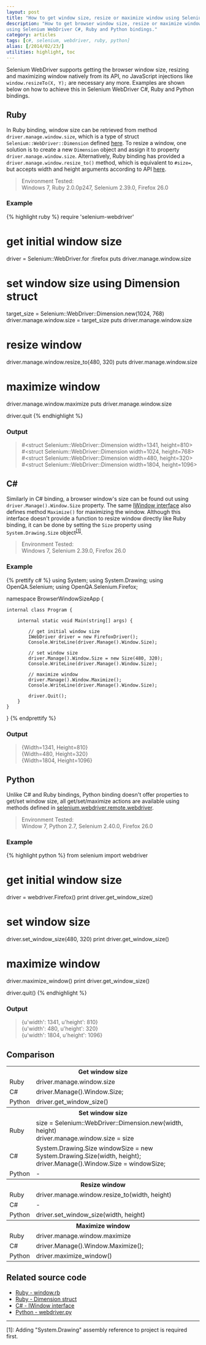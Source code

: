 ```yaml
---
layout: post
title: "How to get window size, resize or maximize window using Selenium WebDriver"
description: "How to get browser window size, resize or maximize window
using Selenium WebDriver C#, Ruby and Python bindings."
category: articles
tags: [c#, selenium, webdriver, ruby, python]
alias: [/2014/02/23/]
utilities: highlight, toc
---
```

Selenium WebDriver supports getting the browser window size,
resizing and maximizing window natively from its API,
no JavaScript injections like `window.resizeTo(X, Y);` are necessary any more.
Examples are shown below on
how to achieve this in Selenium WebDriver C#, Ruby and Python bindings.

<div id="toc"></div>

## <a id="ruby"></a>Ruby

In Ruby binding, window size can be retrieved from
method `driver.manage.window.size`,
which is a type of struct `Selenium::WebDriver::Dimension` defined [here][Ruby Dimension Class].
To resize a window,
one solution is to create a new `Dimension` object
and assign it to property `driver.manage.window.size`.
Alternatively, Ruby binding has provided a `driver.manage.window.resize_to()` method,
which is equivalent to `#size=`, but accepts width and height arguments
according to API [here][Ruby resize_to()].

> Environment Tested:<br/>
> Windows 7, Ruby 2.0.0p247, Selenium 2.39.0, Firefox 26.0

### <a id="ruby-example"></a>Example

{% highlight ruby %}
require 'selenium-webdriver'

# get initial window size
driver = Selenium::WebDriver.for :firefox
puts driver.manage.window.size

# set window size using Dimension struct
target_size = Selenium::WebDriver::Dimension.new(1024, 768)
driver.manage.window.size = target_size
puts driver.manage.window.size

# resize window
driver.manage.window.resize_to(480, 320)
puts driver.manage.window.size

# maximize window
driver.manage.window.maximize
puts driver.manage.window.size

driver.quit
{% endhighlight %}

### <a id="ruby-output"></a>Output

>&#35;&lt;struct Selenium::WebDriver::Dimension width=1341, height=810&gt;<br />
>&#35;&lt;struct Selenium::WebDriver::Dimension width=1024, height=768&gt;<br />
>&#35;&lt;struct Selenium::WebDriver::Dimension width=480, height=320&gt;<br />
>&#35;&lt;struct Selenium::WebDriver::Dimension width=1804, height=1096&gt;

## <a id="csharp"></a>C&#35;

Similarly in C# binding, a browser window's size can be found out
using `driver.Manage().Window.Size` property.
The same [IWindow interface][IWindow interface] also defines method `Maximize()`
for maximizing the window.
Although this interface doesn't provide a function
to resize window directly like Ruby binding,
it can be done by setting the
`Size` property using `System.Drawing.Size` object<sup><a href="#footnote-1">[1]</a></sup>.

> Environment Tested:<br />
> Windows 7, Selenium 2.39.0, Firefox 26.0

### <a id="csharp-example"></a>Example

{% prettify c# %}
using System;
using System.Drawing;
using OpenQA.Selenium;
using OpenQA.Selenium.Firefox;

namespace BrowserWindowSizeApp {

	internal class Program {

		internal static void Main(string[] args) {

			// get initial window size
			IWebDriver driver = new FirefoxDriver();
			Console.WriteLine(driver.Manage().Window.Size);

			// set window size
			driver.Manage().Window.Size = new Size(480, 320);
			Console.WriteLine(driver.Manage().Window.Size);

			// maximize window
			driver.Manage().Window.Maximize();
			Console.WriteLine(driver.Manage().Window.Size);

			driver.Quit();
		}
	}
}
{% endprettify %}

### <a id="csharp-output"></a>Output

>{Width=1341, Height=810}<br />
>{Width=480, Height=320}<br />
>{Width=1804, Height=1096}

## <a id="python"></a>Python

Unlike C# and Ruby bindings,
Python binding doesn't offer properties to get/set window size,
all get/set/maximize actions are available 
using methods defined in [selenium.webdriver.remote.webdriver][Python driver class].

> Environment Tested:<br/>
> Window 7, Python 2.7, Selenium 2.40.0, Firefox 26.0

### <a id="python-example"></a>Example

{% highlight python %}
from selenium import webdriver

# get initial window size
driver = webdriver.Firefox()
print driver.get_window_size()

# set window size
driver.set_window_size(480, 320)
print driver.get_window_size()

# maximize window
driver.maximize_window()
print driver.get_window_size()

driver.quit()
{% endhighlight %}

### <a id="python-output"></a>Output

>{u'width': 1341, u'height': 810}<br />
>{u'width': 480, u'height': 320}<br />
>{u'width': 1804, u'height': 1096}

## <a id="comparison"></a>Comparison

<div class="data-table">
<table>
	<tr><th colspan="2">Get window size</th></tr>
	<tr>
		<td>Ruby</td>
		<td>driver.manage.window.size</td>
	</tr>
	<tr>
		<td>C#</td>
		<td>driver.Manage().Window.Size;</td>
	</tr>
	<tr>
		<td>Python</td>
		<td>driver.get_window_size()</td>
	</tr>
	<tr><th colspan="2">Set window size</th></tr>
	<tr>
		<td>Ruby</td>
		<td>
			size = Selenium::WebDriver::Dimension.new(width, height)<br />
			driver.manage.window.size = size
		</td>
	</tr>
	<tr>
		<td>C#</td>
		<td>
			System.Drawing.Size windowSize = new System.Drawing.Size(width, height);<br />
			driver.Manage().Window.Size = windowSize;
		</td>
	</tr>
	<tr>
		<td>Python</td>
		<td>-</td>
	</tr>
	<tr><th colspan="2">Resize window</th></tr>
	<tr>
		<td>Ruby</td>
		<td>driver.manage.window.resize_to(width, height)</td>
	</tr>
	<tr>
		<td>C#</td>
		<td>-</td>
	</tr>
	<tr>
		<td>Python</td>
		<td>driver.set_window_size(width, height)</td>
	</tr>
	<tr><th colspan="2">Maximize window</th></tr>
	<tr>
		<td>Ruby</td>
		<td>driver.manage.window.maximize</td>
	</tr>
	<tr>
		<td>C#</td>
		<td>driver.Manage().Window.Maximize();</td>
	</tr>
	<tr>
		<td>Python</td>
		<td>driver.maximize_window()</td>
	</tr>
</table>
</div>

## <a id="related-source-code"></a>Related source code
- [Ruby - window.rb](https://code.google.com/p/selenium/source/browse/rb/lib/selenium/webdriver/common/window.rb)
- [Ruby - Dimension struct](https://code.google.com/p/selenium/source/browse/rb/lib/selenium/webdriver.rb)
- [C# - IWindow interface][IWindow interface]
- [Python - webdriver.py](https://code.google.com/p/selenium/source/browse/py/selenium/webdriver/remote/webdriver.py)

<div class="footnotes">
	<hr />
	<p id="footnote-1">
		[1]: Adding "System.Drawing" assembly reference to project is required first.
	</p>
</div>

[Ruby Dimension Class]: http://selenium.googlecode.com/git/docs/api/rb/Selenium/WebDriver/Dimension.html
[Ruby resize_to()]: http://selenium.googlecode.com/git/docs/api/rb/Selenium/WebDriver/Window.html#resize_to-instance_method
[IWindow interface]: https://code.google.com/p/selenium/source/browse/dotnet/src/webdriver/IWindow.cs
[Python driver class]: http://selenium.googlecode.com/git/docs/api/py/webdriver_remote/selenium.webdriver.remote.webdriver.html